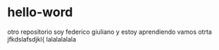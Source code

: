 # hello-word
otro repositorio
soy federico giuliano y estoy aprendiendo
vamos otrta jfkdslafsdjkl{ 
lalalalalala
